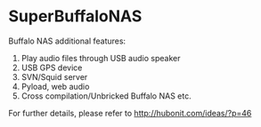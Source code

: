 SuperBuffaloNAS
===============

Buffalo NAS additional features:

1. Play audio files through USB audio speaker 
2. USB GPS device
3. SVN/Squid server
4. Pyload, web audio
5. Cross compilation/Unbricked Buffalo NAS etc.

For further details, please refer to http://hubonit.com/ideas/?p=46
